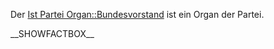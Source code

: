 Der [Ist Partei
Organ::Bundesvorstand](/wiki/Ist_Partei_Organ::Bundesvorstand "wikilink") ist
ein Organ der Partei.

\_\_SHOWFACTBOX\_\_
